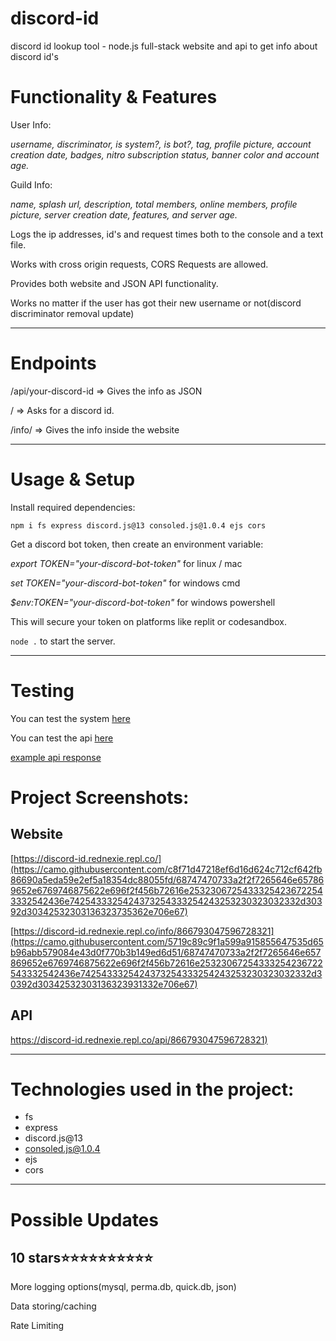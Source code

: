 # discord-id
discord id lookup tool - node.js full-stack website and api to get info about discord id's

# Functionality & Features


User Info:


_username,
discriminator,
is system?,
is bot?,
tag,
profile picture,
account creation date,
badges,
nitro subscription status,
banner color
and account age._


Guild Info:


_name, splash url, description, total members, online members, profile picture, server creation date, features, and server age._


Logs the ip addresses, id's and request times both to the console and a text file.


Works with cross origin requests, CORS Requests are allowed.


Provides both website and JSON API functionality.


Works no matter if the user has got their new username or not(discord discriminator removal update)

---

# Endpoints


/api/your-discord-id => Gives the info as JSON


/ => Asks for a discord id.


/info/ => Gives the info inside the website


---


# Usage & Setup

Install required dependencies:


`npm i fs express discord.js@13 consoled.js@1.0.4 ejs cors`


Get a discord bot token, then create an environment variable:


*export TOKEN="your-discord-bot-token"* for linux / mac


*set TOKEN="your-discord-bot-token"* for windows cmd 


*$env:TOKEN="your-discord-bot-token"* for windows powershell


This will secure your token on platforms like replit or codesandbox.


`node .` to start the server.


---


# Testing 


You can test the system [here](https://discord-id.rednexie.repl.co/)


You can test the api [here](https://discord-id.rednexie.repl.co/api/866793047596728321)



[example api response](https://raw.githubusercontent.com/Rednexie/discord-id/main/example.json)


<h1>Project Screenshots:</h1>

<h2>Website</h2

[https://discord-id.rednexie.repl.co/](https://camo.githubusercontent.com/c8f71d47218ef6d16d624c712cf642fb86690a5eda59e2ef5a18354dc88055fd/68747470733a2f2f7265646e657869652e6769746875622e696f2f456b72616e25323067254333254236722543332542436e7425433325424373254333254243253230323032332d30392d30342532303136323735362e706e67)


[https://discord-id.rednexie.repl.co/info/866793047596728321](https://camo.githubusercontent.com/5719c89c9f1a599a915855647535d65b96abb579084e43d0f770b3b149ed6d51/68747470733a2f2f7265646e657869652e6769746875622e696f2f456b72616e25323067254333254236722543332542436e7425433325424373254333254243253230323032332d30392d30342532303136323931332e706e67)


<h2>API</h2>

[https://discord-id.rednexie.repl.co/api/866793047596728321)](https://raw.githubusercontent.com/Rednexie/rednexie.github.io/main/Ekran%20g%C3%B6r%C3%BCnt%C3%BCs%C3%BC%202023-09-04%20164308.png)


---


<h1>Technologies used in the project:</h1>

*   fs
*   express
*   discord.js@13
*   consoled.js@1.0.4
*   ejs
*   cors


---


# Possible Updates

<h2>10 stars⭐⭐⭐⭐⭐⭐⭐⭐⭐⭐</h2>
More logging options(mysql, perma.db, quick.db, json)


Data storing/caching


Rate Limiting
